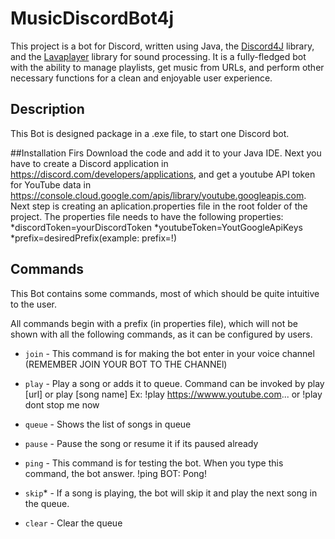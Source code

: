 # MusicDiscordBot4j

This project is a bot for Discord, written using Java, the [Discord4J](https://github.com/austinv11/Discord4J) library, and the [Lavaplayer](https://github.com/sedmelluq/lavaplayer) library for sound processing. It is a fully-fledged bot with the ability to manage playlists, get music from URLs, and perform other necessary functions for a clean and enjoyable user experience.

## Description

This Bot is designed package in a .exe file, to start one Discord bot. 

##Installation
Firs Download the code and add it to your Java IDE. Next you have to create a Discord application in https://discord.com/developers/applications, and get
a youtube API token for YouTube data in https://console.cloud.google.com/apis/library/youtube.googleapis.com.
Next step is creating an aplication.properties file in the root folder of the project. The properties file needs to have the following properties:
*discordToken=yourDiscordToken
*youtubeToken=YoutGoogleApiKeys
*prefix=desiredPrefix(example: prefix=!)

## Commands

This Bot contains some commands, most of which should be quite intuitive to the user.

All commands begin with a prefix (in properties file), which will not be shown with all the following commands, as it can be configured by users.

* `join` - This command is for making the bot enter in your voice channel (REMEMBER JOIN YOUR BOT TO THE CHANNEl) 

* `play` - Play a song or adds it to queue. Command can be invoked by play [url] or play [song name] Ex: !play https://wwww.youtube.com... or !play dont stop me now

* `queue` - Shows the list of songs in queue

* `pause` - Pause the song or resume it if its paused already

* `ping` - This command is for testing the bot. When you type this command, the bot answer. !ping  BOT: Pong!

* `skip`* - If a song is playing, the bot will skip it and play the next song in the queue.

* `clear` - Clear the queue
    
